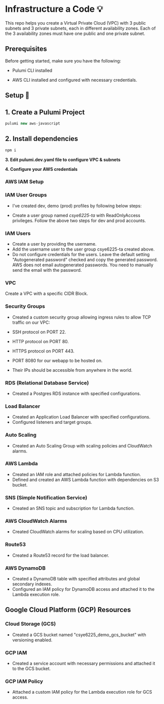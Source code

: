 # Infrastructure a Code 💡


This repo helps you create a Virtual Private Cloud (VPC) with 3 public subnets and 3 private subnets, each in different availability zones. Each of the 3 availability zones must have one public and one private subnet.


## Prerequisites

Before getting started, make sure you have the following:

- Pulumi CLI installed

- AWS CLI installed and configured with necessary credentials.


## Setup 🧩

## 1. Create a Pulumi Project

```js
pulumi new aws-javascript
```

## 2. Install dependencies

```js
npm i
```

**3. Edit pulumi.dev.yaml file to configure VPC & subnets**

**4. Configure your AWS credentials**

### AWS IAM Setup

### IAM User Groups
- I've created dev, demo (prod) profiles by following below steps:

- Create a user group named *csye6225-ta* with ReadOnlyAccess privileges.
Follow the above two steps for dev and prod accounts.


### IAM Users
- Create a user by providing the username.
- Add the username user to the user group csye6225-ta created above.
- Do not configure credentials for the users. Leave the default setting "Autogenerated password" checked and copy the generated password. AWS does not email autogenerated passwords. You need to manually send the email with the password.

### VPC
Create a VPC with a specific CIDR Block.

### Security Groups
- Created a custom security group allowing ingress rules to allow TCP traffic on our VPC:
  
- SSH protocol on PORT 22.
- HTTP protocol on PORT 80.
- HTTPS protocol on PORT 443.
- PORT 8080 for our webapp to be hosted on.
- Their IPs should be accessible from anywhere in the world.

### RDS (Relational Database Service)
- Created a Postgres RDS instance with specified configurations.

### Load Balancer
- Created an Application Load Balancer with specified configurations.
- Configured listeners and target groups.

### Auto Scaling
- Created an Auto Scaling Group with scaling policies and CloudWatch alarms.


### AWS Lambda
- Created an IAM role and attached policies for Lambda function.
- Defined and created an AWS Lambda function with dependencies on S3 bucket.
  
### SNS (Simple Notification Service)

- Created an SNS topic and subscription for Lambda function.

  
### AWS CloudWatch Alarms
- Created CloudWatch alarms for scaling based on CPU utilization.


### Route53
- Created a Route53 record for the load balancer.

  
### AWS DynamoDB
- Created a DynamoDB table with specified attributes and global secondary indexes.
- Configured an IAM policy for DynamoDB access and attached it to the Lambda execution role.

##  Google Cloud Platform (GCP) Resources

### Cloud Storage (GCS)
- Created a GCS bucket named "csye6225_demo_gcs_bucket" with versioning enabled.
  
### GCP IAM
- Created a service account with necessary permissions and attached it to the GCS bucket.
  
### GCP IAM Policy
- Attached a custom IAM policy for the Lambda execution role for GCS access.

